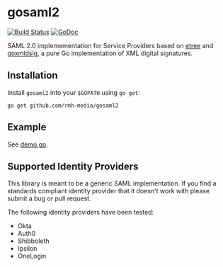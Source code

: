 # gosaml2

[![Build Status](https://travis-ci.org/rmh-media/gosaml2.svg?branch=master)](https://travis-ci.org/rmh-media/gosaml2)
[![GoDoc](https://godoc.org/github.com/rmh-media/gosaml2?status.svg)](https://godoc.org/github.com/rmh-media/gosaml2)

SAML 2.0 implemementation for Service Providers based on [etree](https://github.com/beevik/etree)
and [goxmldsig](https://github.com/russellhaering/goxmldsig), a pure Go
implementation of XML digital signatures.

## Installation

Install `gosaml2` into your `$GOPATH` using `go get`:

```
go get github.com/rmh-media/gosaml2
```

## Example

See [demo.go](s2example/demo.go).

## Supported Identity Providers

This library is meant to be a generic SAML implementation. If you find a
standards compliant identity provider that it doesn't work with please
submit a bug or pull request.

The following identity providers have been tested:

* Okta
* Auth0
* Shibboleth
* Ipsilon
* OneLogin
